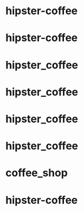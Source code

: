 # hipster-coffee
# hipster-coffee
# hipster_coffee
# hipster_coffee
# hipster_coffee
# hipster_coffee
# coffee_shop
# hipster-coffee
